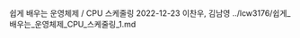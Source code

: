 <title>7회차</title>
<subtitle>쉽게 배우는 운영체제 / CPU 스케줄링</subtitle>
<timestamp>2022-12-23</timestamp>
<email>이찬우, 김남영</email>
<urls>
../lcw3176/쉽게_배우는_운영체제_CPU_스케줄링_1.md
</urls>